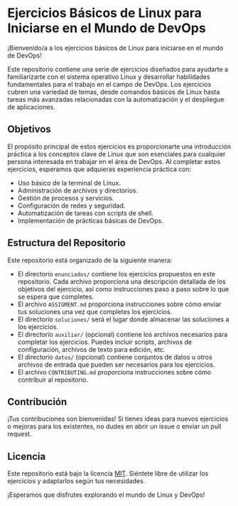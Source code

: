 # Ejercicios Básicos de Linux para Iniciarse en el Mundo de DevOps

¡Bienvenido/a a los ejercicios básicos de Linux para iniciarse en el mundo de DevOps!

Este repositorio contiene una serie de ejercicios diseñados para ayudarte a familiarizarte con el sistema operativo Linux y desarrollar habilidades fundamentales para el trabajo en el campo de DevOps. Los ejercicios cubren una variedad de temas, desde comandos básicos de Linux hasta tareas más avanzadas relacionadas con la automatización y el despliegue de aplicaciones.

## Objetivos

El propósito principal de estos ejercicios es proporcionarte una introducción práctica a los conceptos clave de Linux que son esenciales para cualquier persona interesada en trabajar en el área de DevOps. Al completar estos ejercicios, esperamos que adquieras experiencia práctica con:

- Uso básico de la terminal de Linux.
- Administración de archivos y directorios.
- Gestión de procesos y servicios.
- Configuración de redes y seguridad.
- Automatización de tareas con scripts de shell.
- Implementación de prácticas básicas de DevOps.

## Estructura del Repositorio

Este repositorio está organizado de la siguiente manera:


- El directorio `enunciados/` contiene los ejercicios propuestos en este repositorio. Cada archivo proporciona una descripción detallada de los objetivos del ejercicio, así como instrucciones paso a paso sobre lo que se espera que completes.
- El archivo `ASSIGMENT.md` proporciona instrucciones sobre cómo enviar tus soluciones una vez que completes los ejercicios.
- El directorio `soluciones/` será el lugar donde almacenar las soluciones a los ejercicios.
- El directorio `auxiliar/` (opcional) contiene los archivos necesarios para completar los ejercicios. Puedes incluir scripts, archivos de configuración, archivos de texto para edición, etc.
- El directorio `datos/` (opcional) contiene conjuntos de datos u otros archivos de entrada que pueden ser necesarios para los ejercicios.
- El archivo `CONTRIBUTING.md` proporciona instrucciones sobre cómo contribuir al repositorio.

## Contribución

¡Tus contribuciones son bienvenidas! Si tienes ideas para nuevos ejercicios o mejoras para los existentes, no dudes en abrir un issue o enviar un pull request.

## Licencia

Este repositorio está bajo la licencia [MIT](LICENSE). Siéntete libre de utilizar los ejercicios y adaptarlos según tus necesidades.

¡Esperamos que disfrutes explorando el mundo de Linux y DevOps!

